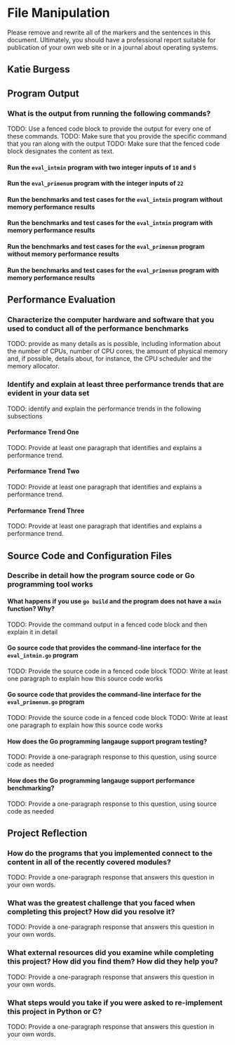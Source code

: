 # File Manipulation

Please remove and rewrite all of the markers and the sentences in
this document. Ultimately, you should have a professional report suitable for
publication of your own web site or in a journal about operating systems.

## Katie Burgess

## Program Output

### What is the output from running the following commands?

TODO: Use a fenced code block to provide the output for every one of these commands.
TODO: Make sure that you provide the specific command that you ran along with the output
TODO: Make sure that the fenced code block designates the content as text.

#### Run the `eval_intmin` program with two integer inputs of `10` and `5`

#### Run the `eval_primenum` program with the integer inputs of `22`

#### Run the benchmarks and test cases for the `eval_intmin` program without memory performance results

#### Run the benchmarks and test cases for the `eval_intmin` program with memory performance results

#### Run the benchmarks and test cases for the `eval_primenum` program without memory performance results

#### Run the benchmarks and test cases for the `eval_primenum` program with memory performance results

## Performance Evaluation

### Characterize the computer hardware and software that you used to conduct all of the performance benchmarks

TODO: provide as many details as is possible, including information about the
number of CPUs, number of CPU cores, the amount of physical memory and, if
possible, details about, for instance, the CPU scheduler and the memory allocator.

### Identify and explain at least three performance trends that are evident in your data set

TODO: identify and explain the performance trends in the following subsections

#### Performance Trend One

TODO: Provide at least one paragraph that identifies and explains a performance trend.

#### Performance Trend Two

TODO: Provide at least one paragraph that identifies and explains a performance trend.

#### Performance Trend Three

TODO: Provide at least one paragraph that identifies and explains a performance trend.

## Source Code and Configuration Files

### Describe in detail how the program source code or Go programming tool works

#### What happens if you use `go build` and the program does not have a `main` function? Why?

TODO: Provide the command output in a fenced code block and then explain it in detail

#### Go source code that provides the command-line interface for the `eval_intmin.go` program

TODO: Provide the source code in a fenced code block
TODO: Write at least one paragraph to explain how this source code works

#### Go source code that provides the command-line interface for the `eval_primenum.go` program

TODO: Provide the source code in a fenced code block
TODO: Write at least one paragraph to explain how this source code works

#### How does the Go programming langauge support program testing?

TODO: Provide a one-paragraph response to this question, using source code as needed

#### How does the Go programming langauge support performance benchmarking?

TODO: Provide a one-paragraph response to this question, using source code as needed

## Project Reflection

### How do the programs that you implemented connect to the content in all of the recently covered modules?

TODO: Provide a one-paragraph response that answers this question in your own words.

### What was the greatest challenge that you faced when completing this project? How did you resolve it?

TODO: Provide a one-paragraph response that answers this question in your own words.

### What external resources did you examine while completing this project? How did you find them? How did they help you?

TODO: Provide a one-paragraph response that answers this question in your own words.

### What steps would you take if you were asked to re-implement this project in Python or C?

TODO: Provide a one-paragraph response that answers this question in your own words.
